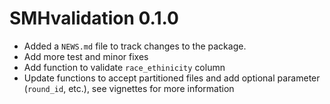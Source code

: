 # SMHvalidation 0.1.0

* Added a `NEWS.md` file to track changes to the package.
* Add more test and minor fixes
* Add function to validate `race_ethinicity` column
* Update functions to accept partitioned files and add optional parameter 
(`round_id`, etc.), see vignettes for more information
